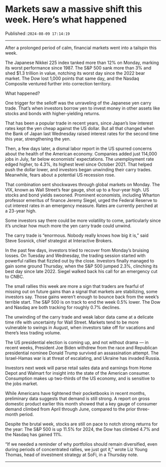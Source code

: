 # Markets saw a massive shift this week. Here’s what happened

Published :`2024-08-09 17:14:19`

---

After a prolonged period of calm, financial markets went into a tailspin this week.

The Japanese Nikkei 225 index tanked more than 12% on Monday, marking its worst performance since 1987. The S&P 500 sank more than 3% and shed $1.3 trillion in value, notching its worst day since the 2022 bear market. The Dow lost 1,000 points that same day, and the Nasdaq Composite ventured further into correction territory.

What happened?

One trigger for the selloff was the unraveling of the Japanese yen carry trade. That’s when investors borrow yen to invest money in other assets like stocks and bonds with higher-yielding returns.

That has been a popular trade in recent years, since Japan’s low interest rates kept the yen cheap against the US dollar. But all that changed when the Bank of Japan last Wednesday raised interest rates for the second time this year, strengthening the yen.

Then, a few days later, a dismal labor report in the US spurred concerns about the health of the American economy. Companies added just 114,000 jobs in July, far below economists’ expectations. The unemployment rate edged higher, to 4.3%, its highest level since October 2021. That helped push the dollar lower, and investors began unwinding their carry trades. Meanwhile, fears about a potential US recession rose.

That combination sent shockwaves through global markets on Monday. The VIX, known as Wall Street’s fear gauge, shot up to a four-year high. US stocks and bond yields swooned. Prominent economists, including Wharton professor emeritus of finance Jeremy Siegel, urged the Federal Reserve to cut interest rates in an emergency measure. Rates are currently perched at a 23-year high.

Some investors say there could be more volatility to come, particularly since it’s unclear how much more the yen carry trade could unwind.

The carry trade is “enormous. Nobody really knows how big it is,” said Steve Sosnick, chief strategist at Interactive Brokers.

In the past few days, investors tried to recover from Monday’s bruising losses. On Tuesday and Wednesday, the trading session started with powerful rallies that fizzled out by the close. Investors finally managed to gain some ground Thursday, when the S&P 500 jumped 2.3%, clinching its best day since late 2022. Siegel walked back his call for an emergency cut to CNBC.

The small rallies this week are more a sign that traders are fearful of missing out on future gains than a signal that markets are stabilizing, some investors say. Those gains weren’t enough to bounce back from the week’s terrible start. The S&P 500 is on track to end the week 0.5% lower. The Dow and Nasdaq are both tracking for roughly 0.7% declines.

The unwinding of the carry trade and weak labor data came at a delicate time rife with uncertainty for Wall Street. Markets tend to be more vulnerable to swings in August, when investors take off for vacations and there’s less trading volume.

The US presidential election is coming up, and not without drama — in recent weeks, President Joe Biden withdrew from the race and Republican presidential nominee Donald Trump survived an assassination attempt. The Israel-Hamas war is at threat of escalating, and Ukraine has invaded Russia.

Investors next week will parse retail sales data and earnings from Home Depot and Walmart for insight into the state of the American consumer. Consumption makes up two-thirds of the US economy, and is sensitive to the jobs market.

While Americans have tightened their pocketbooks in recent months, preliminary data suggests that demand is still strong. A report on gross domestic product earlier this month showed that a key gauge of consumer demand climbed from April through June, compared to the prior three-month period.

Despite the brutal week, stocks are still on pace to notch strong returns for the year: The S&P 500 is up 11.5% for 2024, the Dow has climbed 4.7% and the Nasdaq has gained 11%.

“If we needed a reminder of why portfolios should remain diversified, even during periods of concentrated rallies, we just got it,” wrote Liz Young Thomas, head of investment strategy at SoFi, in a Thursday note.

---

